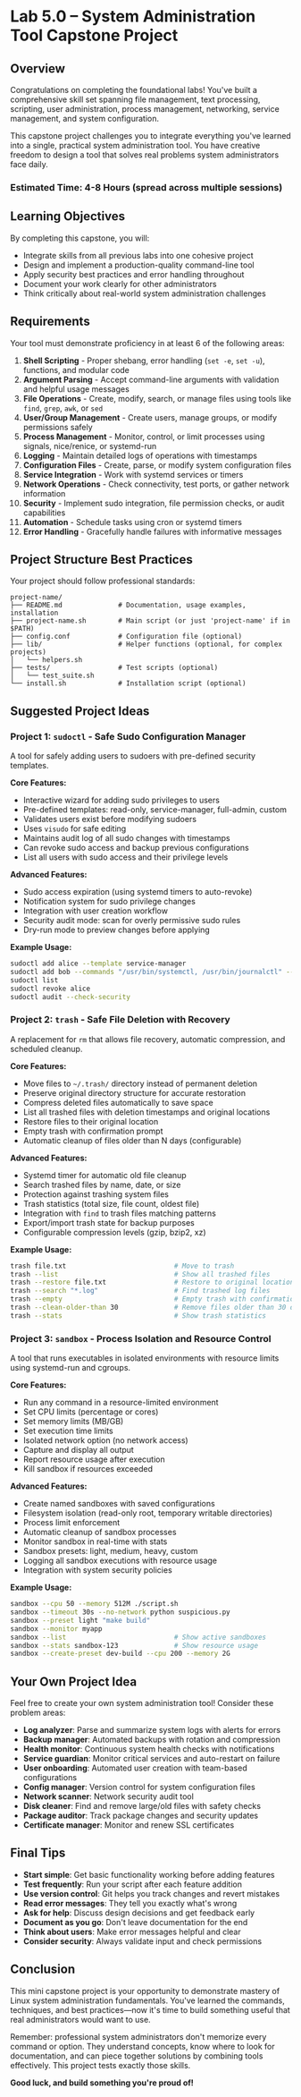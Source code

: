# Lab 5.0 – System Administration Tool Capstone Project

## Overview

Congratulations on completing the foundational labs! You've built a comprehensive skill set spanning file management, text processing, scripting, user administration, process management, networking, service management, and system configuration.

This capstone project challenges you to integrate everything you've learned into a single, practical system administration tool. You have creative freedom to design a tool that solves real problems system administrators face daily.

### Estimated Time: 4-8 Hours (spread across multiple sessions)

## Learning Objectives

By completing this capstone, you will:
- Integrate skills from all previous labs into one cohesive project
- Design and implement a production-quality command-line tool
- Apply security best practices and error handling throughout
- Document your work clearly for other administrators
- Think critically about real-world system administration challenges

## Requirements

Your tool must demonstrate proficiency in at least 6 of the following areas:

1. **Shell Scripting** - Proper shebang, error handling (`set -e`, `set -u`), functions, and modular code
2. **Argument Parsing** - Accept command-line arguments with validation and helpful usage messages
3. **File Operations** - Create, modify, search, or manage files using tools like `find`, `grep`, `awk`, or `sed`
4. **User/Group Management** - Create users, manage groups, or modify permissions safely
5. **Process Management** - Monitor, control, or limit processes using signals, nice/renice, or systemd-run
6. **Logging** - Maintain detailed logs of operations with timestamps
7. **Configuration Files** - Create, parse, or modify system configuration files
8. **Service Integration** - Work with systemd services or timers
9. **Network Operations** - Check connectivity, test ports, or gather network information
10. **Security** - Implement sudo integration, file permission checks, or audit capabilities
11. **Automation** - Schedule tasks using cron or systemd timers
12. **Error Handling** - Gracefully handle failures with informative messages

## Project Structure Best Practices

Your project should follow professional standards:

```
project-name/
├── README.md              # Documentation, usage examples, installation
├── project-name.sh        # Main script (or just 'project-name' if in $PATH)
├── config.conf            # Configuration file (optional)
├── lib/                   # Helper functions (optional, for complex projects)
│   └── helpers.sh
├── tests/                 # Test scripts (optional)
│   └── test_suite.sh
└── install.sh             # Installation script (optional)
```

## Suggested Project Ideas

### Project 1: `sudoctl` - Safe Sudo Configuration Manager

A tool for safely adding users to sudoers with pre-defined security templates.

**Core Features:**
- Interactive wizard for adding sudo privileges to users
- Pre-defined templates: read-only, service-manager, full-admin, custom
- Validates users exist before modifying sudoers
- Uses `visudo` for safe editing
- Maintains audit log of all sudo changes with timestamps
- Can revoke sudo access and backup previous configurations
- List all users with sudo access and their privilege levels

**Advanced Features:**
- Sudo access expiration (using systemd timers to auto-revoke)
- Notification system for sudo privilege changes
- Integration with user creation workflow
- Security audit mode: scan for overly permissive sudo rules
- Dry-run mode to preview changes before applying

**Example Usage:**
```bash
sudoctl add alice --template service-manager
sudoctl add bob --commands "/usr/bin/systemctl, /usr/bin/journalctl" --nopasswd
sudoctl list
sudoctl revoke alice
sudoctl audit --check-security
```

### Project 2: `trash` - Safe File Deletion with Recovery

A replacement for `rm` that allows file recovery, automatic compression, and scheduled cleanup.

**Core Features:**
- Move files to `~/.trash/` directory instead of permanent deletion
- Preserve original directory structure for accurate restoration
- Compress deleted files automatically to save space
- List all trashed files with deletion timestamps and original locations
- Restore files to their original location
- Empty trash with confirmation prompt
- Automatic cleanup of files older than N days (configurable)

**Advanced Features:**
- Systemd timer for automatic old file cleanup
- Search trashed files by name, date, or size
- Protection against trashing system files
- Trash statistics (total size, file count, oldest file)
- Integration with `find` to trash files matching patterns
- Export/import trash state for backup purposes
- Configurable compression levels (gzip, bzip2, xz)

**Example Usage:**
```bash
trash file.txt                           # Move to trash
trash --list                             # Show all trashed files
trash --restore file.txt                 # Restore to original location
trash --search "*.log"                   # Find trashed log files
trash --empty                            # Empty trash with confirmation
trash --clean-older-than 30              # Remove files older than 30 days
trash --stats                            # Show trash statistics
```

### Project 3: `sandbox` - Process Isolation and Resource Control

A tool that runs executables in isolated environments with resource limits using systemd-run and cgroups.

**Core Features:**
- Run any command in a resource-limited environment
- Set CPU limits (percentage or cores)
- Set memory limits (MB/GB)
- Set execution time limits
- Isolated network option (no network access)
- Capture and display all output
- Report resource usage after execution
- Kill sandbox if resources exceeded

**Advanced Features:**
- Create named sandboxes with saved configurations
- Filesystem isolation (read-only root, temporary writable directories)
- Process limit enforcement
- Automatic cleanup of sandbox processes
- Monitor sandbox in real-time with stats
- Sandbox presets: light, medium, heavy, custom
- Logging all sandbox executions with resource usage
- Integration with system security policies

**Example Usage:**
```bash
sandbox --cpu 50 --memory 512M ./script.sh
sandbox --timeout 30s --no-network python suspicious.py
sandbox --preset light "make build"
sandbox --monitor myapp
sandbox --list                           # Show active sandboxes
sandbox --stats sandbox-123              # Show resource usage
sandbox --create-preset dev-build --cpu 200 --memory 2G
```

## Your Own Project Idea

Feel free to create your own system administration tool! Consider these problem areas:

- **Log analyzer**: Parse and summarize system logs with alerts for errors
- **Backup manager**: Automated backups with rotation and compression
- **Health monitor**: Continuous system health checks with notifications
- **Service guardian**: Monitor critical services and auto-restart on failure
- **User onboarding**: Automated user creation with team-based configurations
- **Config manager**: Version control for system configuration files
- **Network scanner**: Network security audit tool
- **Disk cleaner**: Find and remove large/old files with safety checks
- **Package auditor**: Track package changes and security updates
- **Certificate manager**: Monitor and renew SSL certificates

## Final Tips

- **Start simple**: Get basic functionality working before adding features
- **Test frequently**: Run your script after each feature addition
- **Use version control**: Git helps you track changes and revert mistakes
- **Read error messages**: They tell you exactly what's wrong
- **Ask for help**: Discuss design decisions and get feedback early
- **Document as you go**: Don't leave documentation for the end
- **Think about users**: Make error messages helpful and clear
- **Consider security**: Always validate input and check permissions

## Conclusion

This mini capstone project is your opportunity to demonstrate mastery of Linux system administration fundamentals. You've learned the commands, techniques, and best practices—now it's time to build something useful that real administrators would want to use.

Remember: professional system administrators don't memorize every command or option. They understand concepts, know where to look for documentation, and can piece together solutions by combining tools effectively. This project tests exactly those skills.

**Good luck, and build something you're proud of!**
